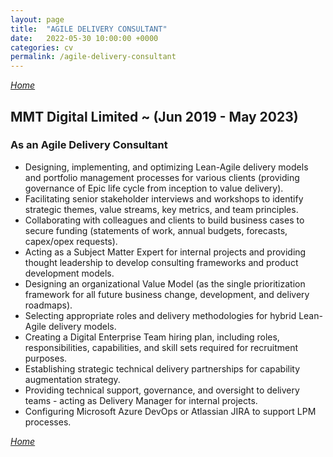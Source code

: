 ```yaml
---
layout: page
title:  "AGILE DELIVERY CONSULTANT"
date:   2022-05-30 10:00:00 +0000
categories: cv
permalink: /agile-delivery-consultant
---
```

_[Home](https://robertbarrow.github.io/cv/)_

## **MMT Digital Limited** ~ (Jun 2019 - May 2023)

### As an **Agile Delivery Consultant** 

- Designing, implementing, and optimizing Lean-Agile delivery models and portfolio management processes for various clients (providing governance of Epic life cycle from inception to value delivery).
- Facilitating senior stakeholder interviews and workshops to identify strategic themes, value streams, key metrics, and team principles.
- Collaborating with colleagues and clients to build business cases to secure funding (statements of work, annual budgets, forecasts, capex/opex requests).
- Acting as a Subject Matter Expert for internal projects and providing thought leadership to develop consulting frameworks and product development models.
- Designing an organizational Value Model (as the single prioritization framework for all future business change, development, and delivery roadmaps).
- Selecting appropriate roles and delivery methodologies for hybrid Lean-Agile delivery models.
- Creating a Digital Enterprise Team hiring plan, including roles, responsibilities, capabilities, and skill sets required for recruitment purposes.
- Establishing strategic technical delivery partnerships for capability augmentation strategy.
- Providing technical support, governance, and oversight to delivery teams - acting as Delivery Manager for internal projects.
- Configuring Microsoft Azure DevOps or Atlassian JIRA to support LPM processes.

_[Home](https://robertbarrow.github.io/cv/)_